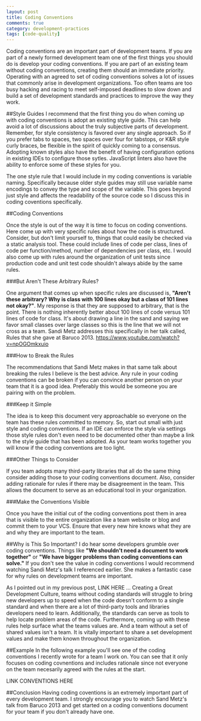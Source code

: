 ```yaml
---
layout: post
title: Coding Conventions
comments: true
category: development-practices
tags: [code-quality]
---
```


Coding conventions are an important part of development teams. If you are part of a newly formed development team one of the first things you should do is develop your coding conventions. If you are part of an existing team without coding conventions, creating them should an immediate priority. Operating with an agreed to set of coding conventions solves a lot of issues that commonly arise in development organizations.  Too often teams are too busy hacking and racing to meet self-imposed deadlines to slow down and build a set of development standards and practices to improve the way they work. 

##Style Guides
I recommend that the first thing you do when coming up with coding conventions is adopt an existing style guide. This can help avoid a lot of discussions about the truly subjective parts of development. Remember, for style consistency is favored over any single approach. So if you prefer tabs to spaces, two spaces over four for tabstops, or K&R style curly braces, be flexible in the spirit of quickly coming to a consensus. Adopting known styles also have the benefit of having configuration options in existing IDEs to configure those sytles. JavaScript linters also have the ability to enforce some of these styles for you.

The one style rule that I would include in my coding conventions is variable naming. Specifically because older style guides may still use variable name encodings to convey the type and scope of the variable. This goes beyond just style and affects the readability of the source code so I discuss this in coding coventions specifically.

##Coding Conventions

Once the style is out of the way it is time to focus on coding conventions.  Here come up with very specific rules about how the code is structured. Consider, but don't limit yourself to, things that could easily be checked via a static analysis tool. These could include lines of code per class, lines of code per function/method, number of dependencies per class, etc. I would also come up with rules around the organization of unit tests since production code and unit test code shouldn't always abide by the same rules. 

###But Aren't These Arbitrary Rules?

One argument that comes up when specific rules are discussed is, __"Aren't these arbitrary? Why is class with 100 lines okay but a class of 101 lines not okay?"__. My response is that they are supposed to arbitrary, that is the point. There is nothing inherently better about 100 lines of code versus 101 lines of code for class. It's about drawing a line in the sand and saying we favor small classes over large classes so this is the line that we will not cross as a team. Sandi Metz addresses this specifically in her talk called, Rules that she gave at Baruco 2013. 
https://www.youtube.com/watch?v=npOGOmkxuio

###How to Break the Rules

The recommendations that Sandi Metz makes in that same talk about breaking the rules I believe is the best advice. Any rule in your coding conventions can be broken if you can convince another person on your team that it is a good idea. Preferably this would be someone you are pairing with on the problem.  

###Keep it Simple

The idea is to keep this document very approachable so everyone on the team has these rules committed to memory. So, start out small with just style and coding conventions. If an IDE can enforce the style via settings those style rules don't even need to be documented other than maybe a link to the style guide that has been adopted. As your team works together you will know if the coding conventions are too light.

###Other Things to Consider

If you team adopts many third-party libraries that all do the same thing consider adding those to your coding conventions document. Also, consider adding rationale for rules if there may be disagreement in the team. This allows the document to serve as an educational tool in your organization.

###Make the Conventions Visible

Once you have the initial cut of the coding conventions post them in area that is visible to the entire organization like a team website or blog and commit them to your VCS. Ensure that every new hire knows what they are and why they are important to the team. 

##Why is This So Important?
I do hear some developers grumble over coding conventions. Things like __"We shouldn't need a document to work together"__ or __"We have bigger problems than coding conventions can solve."__ If you don't see the value in coding conventions I would recommend watching Sandi Metz's talk I referenced earlier. She makes a fantastic case for why rules on development teams are important.  

As I pointed out in my previous post, LINK HERE ... Creating a Great Development Culture, teams without coding standards will struggle to bring new developers up to speed when the code doesn't conform to a single standard and when there are a lot of third-party tools and libraries developers need to learn. Additionally, the standards can serve as tools to help locate problem areas of the code.  Furthermore, coming up with these rules help surface what the teams values are.  And a team without a set of shared values isn't a team.  It is vitally important to share a set development values and make them known throughout the organization.

##Example
In the following example you'll see one of the coding conventions I recently wrote for a team I work on.  You can see that it only focuses on coding covnentions and includes rationale since not everyone on the team necesarily agreed with the rules at the start. 

LINK CONVENTIONS HERE

##Conclusion
Having coding coventions is an extremely important part of every development team. I strongly encourage you to watch Sand Metz's talk from Baruco 2013 and get started on a coding conventions document for your team if you don't already have one.

